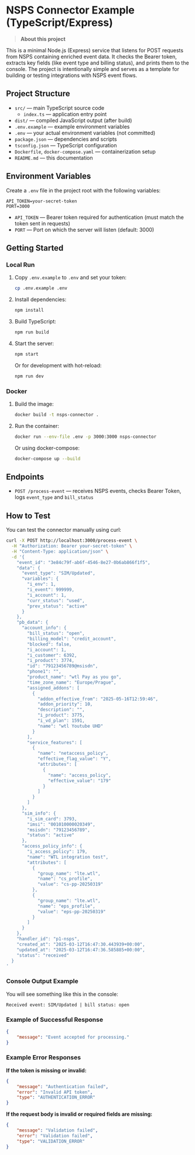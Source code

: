 # NSPS Connector Example (TypeScript/Express)

> **About this project**

This is a minimal Node.js (Express) service that listens for POST requests from NSPS containing enriched event data. It checks the Bearer token, extracts key fields (like event type and billing status), and prints them to the console. The project is intentionally simple and serves as a template for building or testing integrations with NSPS event flows.

## Project Structure

-   `src/` — main TypeScript source code
    -   `index.ts` — application entry point
-   `dist/` — compiled JavaScript output (after build)
-   `.env.example` — example environment variables
-   `.env` — your actual environment variables (not committed)
-   `package.json` — dependencies and scripts
-   `tsconfig.json` — TypeScript configuration
-   `Dockerfile`, `docker-compose.yaml` — containerization setup
-   `README.md` — this documentation

## Environment Variables

Create a `.env` file in the project root with the following variables:

```
API_TOKEN=your-secret-token
PORT=3000
```

-   `API_TOKEN` — Bearer token required for authentication (must match the token sent in requests)
-   `PORT` — Port on which the server will listen (default: 3000)

## Getting Started

### Local Run

1. Copy `.env.example` to `.env` and set your token:
    ```sh
    cp .env.example .env
    ```
2. Install dependencies:
    ```sh
    npm install
    ```
3. Build TypeScript:
    ```sh
    npm run build
    ```
4. Start the server:
    ```sh
    npm start
    ```
    Or for development with hot-reload:
    ```sh
    npm run dev
    ```

### Docker

1. Build the image:
    ```sh
    docker build -t nsps-connector .
    ```
2. Run the container:
    ```sh
    docker run --env-file .env -p 3000:3000 nsps-connector
    ```
    Or using docker-compose:
    ```sh
    docker-compose up --build
    ```

## Endpoints

-   `POST /process-event` — receives NSPS events, checks Bearer Token, logs `event_type` and `bill_status`

## How to Test

You can test the connector manually using curl:

```sh
curl -X POST http://localhost:3000/process-event \
  -H "Authorization: Bearer your-secret-token" \
  -H "Content-Type: application/json" \
  -d '{
    "event_id": "3e84c79f-ab6f-4546-8e27-0b6ab866f1f5",
    "data": {
      "event_type": "SIM/Updated",
      "variables": {
        "i_env": 1,
        "i_event": 999999,
        "i_account": 1,
        "curr_status": "used",
        "prev_status": "active"
      }
    },
    "pb_data": {
      "account_info": {
        "bill_status": "open",
        "billing_model": "credit_account",
        "blocked": false,
        "i_account": 1,
        "i_customer": 6392,
        "i_product": 3774,
        "id": "79123456789@msisdn",
        "phone1": "",
        "product_name": "wtl Pay as you go",
        "time_zone_name": "Europe/Prague",
        "assigned_addons": [
          {
            "addon_effective_from": "2025-05-16T12:59:46",
            "addon_priority": 10,
            "description": "",
            "i_product": 3775,
            "i_vd_plan": 1591,
            "name": "wtl Youtube UHD"
          }
        ],
        "service_features": [
          {
            "name": "netaccess_policy",
            "effective_flag_value": "Y",
            "attributes": [
              {
                "name": "access_policy",
                "effective_value": "179"
              }
            ]
          }
        ]
      },
      "sim_info": {
        "i_sim_card": 3793,
        "imsi": "001010000020349",
        "msisdn": "79123456789",
        "status": "active"
      },
      "access_policy_info": {
        "i_access_policy": 179,
        "name": "WTL integration test",
        "attributes": [
          {
            "group_name": "lte.wtl",
            "name": "cs_profile",
            "value": "cs-pp-20250319"
          },
          {
            "group_name": "lte.wtl",
            "name": "eps_profile",
            "value": "eps-pp-20250319"
          }
        ]
      }
    },
    "handler_id": "p1-nsps",
    "created_at": "2025-03-12T16:47:30.443939+00:00",
    "updated_at": "2025-03-12T16:47:36.585885+00:00",
    "status": "received"
  }
'
```

### Console Output Example

You will see something like this in the console:

```
Received event: SIM/Updated | bill status: open
```

### Example of Successful Response

```json
{
    "message": "Event accepted for processing."
}
```

### Example Error Responses

**If the token is missing or invalid:**

```json
{
    "message": "Authentication failed",
    "error": "Invalid API token",
    "type": "AUTHENTICATION_ERROR"
}
```

**If the request body is invalid or required fields are missing:**

```json
{
    "message": "Validation failed",
    "error": "Validation failed",
    "type": "VALIDATION_ERROR"
}
```
